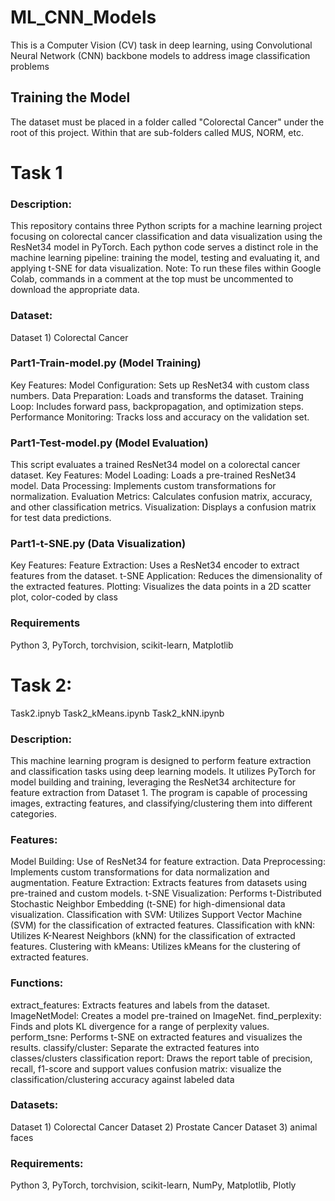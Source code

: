 # ML_CNN_Models
This is a Computer Vision (CV) task in deep learning, using Convolutional  Neural Network (CNN) backbone models to address image classification problems

## Training the Model
The dataset must be placed in a folder called "Colorectal Cancer"
under the root of this project. Within that are sub-folders 
called MUS, NORM, etc.

# Task 1
### Description:
This repository contains three Python scripts for a machine learning project focusing on colorectal cancer classification and data visualization using the ResNet34 model in PyTorch.
Each python code serves a distinct role in the machine learning pipeline: training the model, testing and evaluating it, and applying t-SNE for data visualization.
Note: To run these files within Google Colab, commands in a comment at the top must be uncommented to download the appropriate data.

### Dataset:
Dataset 1) Colorectal Cancer​

### Part1-Train-model.py (Model Training)
Key Features:
Model Configuration: Sets up ResNet34 with custom class numbers.
Data Preparation: Loads and transforms the dataset.
Training Loop: Includes forward pass, backpropagation, and optimization steps.
Performance Monitoring: Tracks loss and accuracy on the validation set.

### Part1-Test-model.py (Model Evaluation)
This script evaluates a trained ResNet34 model on a colorectal cancer dataset.
Key Features:
Model Loading: Loads a pre-trained ResNet34 model.
Data Processing: Implements custom transformations for normalization.
Evaluation Metrics: Calculates confusion matrix, accuracy, and other classification metrics.
Visualization: Displays a confusion matrix for test data predictions.

### Part1-t-SNE.py (Data Visualization)
Key Features:
Feature Extraction: Uses a ResNet34 encoder to extract features from the dataset.
t-SNE Application: Reduces the dimensionality of the extracted features.
Plotting: Visualizes the data points in a 2D scatter plot, color-coded by class

### Requirements
Python 3, PyTorch, torchvision, scikit-learn, Matplotlib

# Task 2:
Task2.ipnyb
Task2_kMeans.ipynb
Task2_kNN.ipynb

### Description:
This machine learning program is designed to perform feature extraction and classification tasks using deep learning models. It utilizes PyTorch for model building and training, leveraging the ResNet34 architecture for feature extraction from Dataset 1. The program is capable of processing images, extracting features, and classifying/clustering them into different categories.

### Features:
Model Building: Use of ResNet34 for feature extraction.
Data Preprocessing: Implements custom transformations for data normalization and augmentation.
Feature Extraction: Extracts features from datasets using pre-trained and custom models.
t-SNE Visualization: Performs t-Distributed Stochastic Neighbor Embedding (t-SNE) for high-dimensional data visualization.
Classification with SVM: Utilizes Support Vector Machine (SVM) for the classification of extracted features.
Classification with kNN: Utilizes K-Nearest Neighbors (kNN) for the classification of extracted features.
Clustering with kMeans: Utilizes kMeans for the clustering of extracted features.

### Functions:
extract_features: Extracts features and labels from the dataset.
ImageNetModel: Creates a model pre-trained on ImageNet.
find_perplexity: Finds and plots KL divergence for a range of perplexity values.
perform_tsne: Performs t-SNE on extracted features and visualizes the results.
classify/cluster: Separate the extracted features into classes/clusters
classification report: Draws the report table of precision, recall, f1-score and support values
confusion matrix: visualize the classification/clustering accuracy against labeled data

### Datasets:
Dataset 1) Colorectal Cancer​
Dataset 2) Prostate Cancer​
Dataset 3) animal faces 

### Requirements:
Python 3, PyTorch, torchvision, scikit-learn, NumPy, Matplotlib, Plotly
